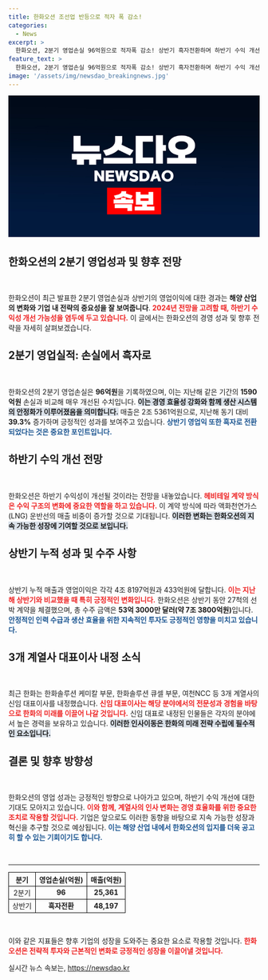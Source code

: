 ```yaml
---
title: 한화오션 조선업 반등으로 적자 폭 감소!
categories:
  - News
excerpt: >
  한화오션, 2분기 영업손실 96억원으로 적자폭 감소! 상반기 흑자전환하며 하반기 수익 개선 기대. 방산 분야 수주 성과도 뛰어난데, 군수지원함 2차 함 건조사업이 우선협상대상자로 선정됐다.
feature_text: >
  한화오션, 2분기 영업손실 96억원으로 적자폭 감소! 상반기 흑자전환하며 하반기 수익 개선 기대. 방산 분야 수주 성과도 뛰어난데, 군수지원함 2차 함 건조사업이 우선협상대상자로 선정됐다.
image: '/assets/img/newsdao_breakingnews.jpg'
---
```


<p><img src="/assets/img/newsdao_breakingnews.jpg" alt="flaretime 속보" /></p>

<h2 data-ke-size="size26">한화오션의 2분기 영업성과 및 향후 전망</h2>

<p data-ke-size="size16">&nbsp;</p>

<p>한화오션이 최근 발표한 2분기 영업손실과 상반기의 영업이익에 대한 경과는 <strong>해양 산업의 변화와 기업 내 전략의 중요성을 잘 보여줍니다</strong>. <b><span style="color: #ee2323;">2024년 전망을 고려할 때, 하반기 수익성 개선 가능성을 염두에 두고 있습니다.</span></b> 이 글에서는 한화오션의 경영 성과 및 향후 전략을 자세히 살펴보겠습니다.</p>

<h2 data-ke-size="size26">2분기 영업실적: 손실에서 흑자로</h2>

<p data-ke-size="size16">&nbsp;</p>

<p>한화오션의 2분기 영업손실은 <strong>96억원</strong>을 기록하였으며, 이는 지난해 같은 기간의 <strong>1590억원</strong> 손실과 비교해 매우 개선된 수치입니다. <b><span style="background-color: #21538527;">이는 경영 효율성 강화와 함께 생산 시스템의 안정화가 이루어졌음을 의미합니다.</span></b> 매출은 2조 5361억원으로, 지난해 동기 대비 <strong>39.3%</strong> 증가하며 긍정적인 성과를 보여주고 있습니다. <b><span style="color: #1a5490;">상반기 영업익 또한 흑자로 전환되었다는 것은 중요한 포인트입니다.</span></b></p>

<h2 data-ke-size="size26">하반기 수익 개선 전망</h2>

<p data-ke-size="size16">&nbsp;</p>

<p>한화오션은 하반기 수익성이 개선될 것이라는 전망을 내놓았습니다. <b><span style="color: #ee2323;">헤비테일 계약 방식은 수익 구조의 변화에 중요한 역할을 하고 있습니다.</span></b> 이 계약 방식에 따라 액화천연가스(LNG) 운반선의 매출 비중이 증가할 것으로 기대됩니다. <b><span style="background-color: #21538527;">이러한 변화는 한화오션의 지속 가능한 성장에 기여할 것으로 보입니다.</span></b> </p>

<h2 data-ke-size="size26">상반기 누적 성과 및 수주 사항</h2>

<p data-ke-size="size16">&nbsp;</p>

<p>상반기 누적 매출과 영업이익은 각각 4조 8197억원과 433억원에 달합니다. <b><span style="color: #ee2323;">이는 지난해 상반기와 비교했을 때 특히 긍정적인 변화입니다.</span></b> 한화오션은 상반기 동안 27척의 선박 계약을 체결했으며, 총 수주 금액은 <strong>53억 3000만 달러(약 7조 3800억원)</strong>입니다. <b><span style="color: #1a5490;">안정적인 인력 수급과 생산 효율을 위한 지속적인 투자도 긍정적인 영향을 미치고 있습니다.</span></b></p>

<h2 data-ke-size="size26">3개 계열사 대표이사 내정 소식</h2>

<p data-ke-size="size16">&nbsp;</p>

<p>최근 한화는 한화솔루션 케미칼 부문, 한화솔루션 큐셀 부문, 여천NCC 등 3개 계열사의 신임 대표이사를 내정했습니다. <b><span style="color: #ee2323;">신임 대표이사는 해당 분야에서의 전문성과 경험을 바탕으로 한화의 미래를 이끌어 나갈 것입니다.</span></b> 신임 대표로 내정된 인물들은 각자의 분야에서 높은 경력을 보유하고 있습니다. <b><span style="background-color: #21538527;">이러한 인사이동은 한화의 미래 전략 수립에 필수적인 요소입니다.</span></b></p>

<h2 data-ke-size="size26">결론 및 향후 방향성</h2>

<p data-ke-size="size16">&nbsp;</p>

<p>한화오션의 영업 성과는 긍정적인 방향으로 나아가고 있으며, 하반기 수익 개선에 대한 기대도 모아지고 있습니다. <b><span style="color: #ee2323;">이와 함께, 계열사의 인사 변화는 경영 효율화를 위한 중요한 조치로 작용할 것입니다.</span></b> 기업은 앞으로도 이러한 동향을 바탕으로 지속 가능한 성장과 혁신을 추구할 것으로 예상됩니다. <b><span style="color: #1a5490;">이는 해양 산업 내에서 한화오션의 입지를 더욱 공고히 할 수 있는 기회이기도 합니다.</span></b></p>

<p data-ke-size="size16">&nbsp;</p>

<hr />

<table style="width: 100%; border-collapse: collapse;">
    <tr>
        <th style="text-align: center; border: 1px solid #000;"><b>분기</b></th>
        <th style="text-align: center; border: 1px solid #000;"><b>영업손실(억원)</b></th>
        <th style="text-align: center; border: 1px solid #000;"><b>매출(억원)</b></th>
    </tr>
    <tr>
        <td style="text-align: center; border: 1px solid #000;">2분기</td>
        <td style="text-align: center; border: 1px solid #000;"><b>96</b></td>
        <td style="text-align: center; border: 1px solid #000;"><b>25,361</b></td>
    </tr>
    <tr>
        <td style="text-align: center; border: 1px solid #000;">상반기</td>
        <td style="text-align: center; border: 1px solid #000;"><b>흑자전환</b></td>
        <td style="text-align: center; border: 1px solid #000;"><b>48,197</b></td>
    </tr>
</table>

<p data-ke-size="size16">&nbsp;</p>

<p>이와 같은 지표들은 향후 기업의 성장을 도와주는 중요한 요소로 작용할 것입니다. <b><span style="color: #ee2323;">한화오션은 전략적 투자와 근본적인 변화로 긍정적인 성장을 이끌어낼 것입니다.</span></b></p>
실시간 뉴스 속보는, <a href="https://newsdao.kr" rel="dofollow">https://newsdao.kr</a>


